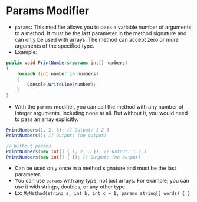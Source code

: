 # Params Modifier

- `params`: This modifier allows you to pass a variable number of arguments to a method. It must be the last parameter in the method signature and can only be used with arrays. The method can accept zero or more arguments of the specified type.
- Example:

```csharp
public void PrintNumbers(params int[] numbers)
{
    foreach (int number in numbers)
    {
        Console.WriteLine(number);
    }
}
```

- With the `params` modifier, you can call the method with any number of integer arguments, including none at all. But without it, you would need to pass an array explicitly.

```csharp
PrintNumbers(1, 2, 3); // Output: 1 2 3
PrintNumbers(); // Output: (no output)

// Without params
PrintNumbers(new int[] { 1, 2, 3 }); // Output: 1 2 3
PrintNumbers(new int[] { }); // Output: (no output)
```

- Can be used only once in a method signature and must be the last parameter.
- You can use `params` with any type, not just arrays. For example, you can use it with strings, doubles, or any other type.
- Ex: `MyMethod(string a, int b, int c = 1, params string[] words) { }`
